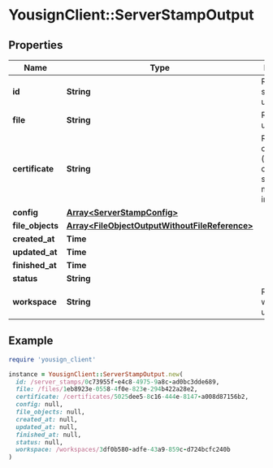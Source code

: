 # YousignClient::ServerStampOutput

## Properties

| Name | Type | Description | Notes |
| ---- | ---- | ----------- | ----- |
| **id** | **String** | Resource server stamp uri |  |
| **file** | **String** | Resource file uri |  |
| **certificate** | **String** | Resource certificate uri (please contact support for more informations) |  |
| **config** | [**Array&lt;ServerStampConfig&gt;**](ServerStampConfig.md) |  | [optional] |
| **file_objects** | [**Array&lt;FileObjectOutputWithoutFileReference&gt;**](FileObjectOutputWithoutFileReference.md) |  |  |
| **created_at** | **Time** |  |  |
| **updated_at** | **Time** |  |  |
| **finished_at** | **Time** |  |  |
| **status** | **String** |  |  |
| **workspace** | **String** | Resource workspace uri |  |

## Example

```ruby
require 'yousign_client'

instance = YousignClient::ServerStampOutput.new(
  id: /server_stamps/0c73955f-e4c8-4975-9a8c-ad0bc3dde689,
  file: /files/1eb8923e-0558-4f0e-823e-294b422a28e2,
  certificate: /certificates/5025dee5-8c16-444e-8147-a008d87156b2,
  config: null,
  file_objects: null,
  created_at: null,
  updated_at: null,
  finished_at: null,
  status: null,
  workspace: /workspaces/3df0b580-adfe-43a9-859c-d724bcfc240b
)
```

